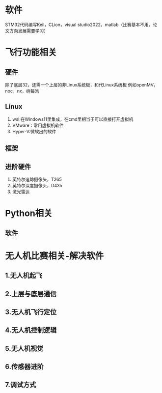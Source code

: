 # 软件
STM32代码编写Keil，CLion，visual studio2022，matlab（比赛基本不用，论文方向发展需要学习）
# 飞行功能相关
## 硬件
除了底层32，还需一个上层的非Linux系统板，和代Linux系统板
例如openMV，noc，nx，树莓派
## Linux
1. wsl:在Windows11里集成，在cmd里相当于可以直接打开虚拟机
2. VMware：常用虚拟机软件
3. Hyper-V:微软出的软件
## 框架
## 进阶硬件
1. 英特尔追踪摄像头，T265
2. 英特尔深度摄像头，D435
3. 激光雷达
# Python相关
## 软件
# 无人机比赛相关-解决软件
## 1.无人机起飞
## 2.上层与底层通信
## 3.无人机飞行定位
## 4.无人机控制逻辑
## 5.无人机视觉
## 6.传感器进阶
## 7.调试方式